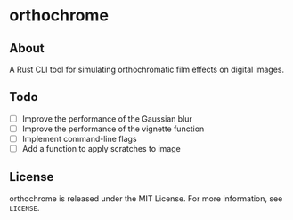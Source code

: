 # orthochrome

## About
A Rust CLI tool for simulating orthochromatic film effects on digital images.

## Todo
- [ ] Improve the performance of the Gaussian blur
- [ ] Improve the performance of the vignette function
- [ ] Implement command-line flags
- [ ] Add a function to apply scratches to image

## License
orthochrome is released under the MIT License. For more information, see `LICENSE`.

